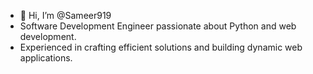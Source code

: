 - 👋 Hi, I’m @Sameer919
- Software Development Engineer passionate about Python and web development.
- Experienced in crafting efficient solutions and building dynamic web applications.

<!---
Sameer919/Sameer919 is a ✨ special ✨ repository because its `README.md` (this file) appears on your GitHub profile.
You can click the Preview link to take a look at your changes.
--->

